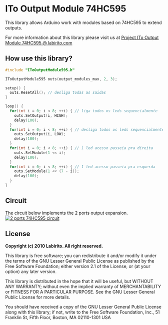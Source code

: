 # ITo Output Module 74HC595

This library allows Arduino work with modules based on 74HC595 to extend outputs.

For more information about this library please visit us at
[Project ITo Output Module 74HC595 @ labirito.com](http://www.labirito.com/projetos/itooutputmodule74595 "Labirito projects")

## How use this library?

```cpp
#include "IToOutputModule595.h"

IToOutputModule595 outs(output_modules_max, 2, 3);

setup() {
  outs.ResetAll(); // desliga todas as saidas
}

loop() {
  for(int i = 0; i < 8; ++i) { // liga todos os leds sequencialmente
    outs.SetOutput(i, HIGH);
    delay(100);
  }
  for(int i = 0; i < 8; ++i) { // desliga todos os leds sequencialmente
    outs.SetOutput(i, LOW);
    delay(100);
  }
  for(int i = 0; i < 8; ++i) { // 1 led acesso passeia pra direita
    outs.SetModule(1 << i);
    delay(100);
  }
  for(int i = 0; i < 8; ++i) { // 1 led acesso passeia pra esquerda
    outs.SetModule(1 << (7 - i));
    delay(100);
  }
}
```

## Circuit

The circuit below implements the 2 ports output expansion.
[![2 ports 74HC595 circuit](http://i.imgur.com/yh5pAQ0.png)](http://www.labirito.com/projetos/itooutputmodule74595)

## License

**Copyright (c) 2010 Labirito. All right reserved.**

This library is free software; you can redistribute it and/or
modify it under the terms of the GNU Lesser General Public
License as published by the Free Software Foundation; either
version 2.1 of the License, or (at your option) any later version.

This library is distributed in the hope that it will be useful,
but WITHOUT ANY WARRANTY; without even the implied warranty of
MERCHANTABILITY or FITNESS FOR A PARTICULAR PURPOSE. See the GNU
Lesser General Public License for more details.

You should have received a copy of the GNU Lesser General Public
License along with this library; if not, write to the Free Software
Foundation, Inc., 51 Franklin St, Fifth Floor, Boston, MA 02110-1301 USA
